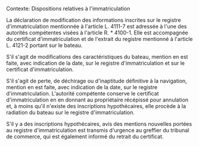 Contexte: Dispositions relatives à l'immatriculation

La déclaration de modification des informations inscrites sur le registre d'immatriculation mentionnée à l'article L. 4111-7 est adressée à l'une des autorités compétentes visées à l'article R. * 4100-1. Elle est accompagnée du certificat d'immatriculation et de l'extrait du registre mentionné à l'article L. 4121-2 portant sur le bateau.

S'il s'agit de modifications des caractéristiques du bateau, mention en est faite, avec indication de la date, sur le registre d'immatriculation et sur le certificat d'immatriculation.

S'il s'agit de perte, de déchirage ou d'inaptitude définitive à la navigation, mention en est faite, avec indication de la date, sur le registre d'immatriculation. L'autorité compétente conserve le certificat d'immatriculation en en donnant au propriétaire récépissé pour annulation et, à moins qu'il n'existe des inscriptions hypothécaires, elle procède à la radiation du bateau sur le registre d'immatriculation.

S'il y a des inscriptions hypothécaires, avis des mentions nouvelles portées au registre d'immatriculation est transmis d'urgence au greffier du tribunal de commerce, qui est également informé du retrait du certificat.